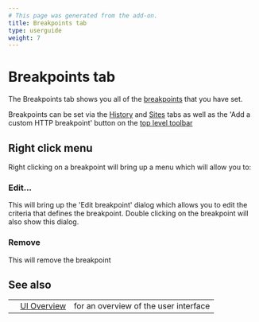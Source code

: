 ```yaml
---
# This page was generated from the add-on.
title: Breakpoints tab
type: userguide
weight: 7
---
```


# Breakpoints tab

The Breakpoints tab shows you all of the
[breakpoints](/docs/desktop/start/features/breakpoints/) that you have set.  

Breakpoints can be set via the [History](/docs/desktop/ui/tabs/history/) and
[Sites](/docs/desktop/ui/tabs/sites/) tabs as well as the 'Add a custom HTTP breakpoint' button on the
[top level toolbar](/docs/desktop/ui/tltoolbar/)

## Right click menu

Right clicking on a breakpoint will bring up a menu which will allow you to:

### Edit...

This will bring up the 'Edit breakpoint' dialog which allows you to edit the criteria that defines the breakpoint. Double clicking on the breakpoint will also show this dialog.

### Remove

This will remove the breakpoint

## See also

|   |                                  |                                       |
|---|----------------------------------|---------------------------------------|
|   | [UI Overview](/docs/desktop/ui/) | for an overview of the user interface |
